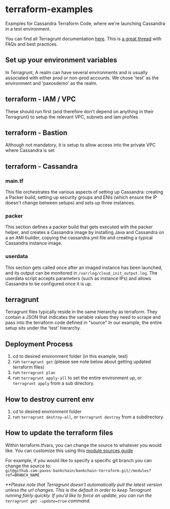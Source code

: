 # terraform-examples
Examples for Cassandra Terraform Code, where we're launching Cassandra in a test environment.

You can find all Terragrunt documentation [here](https://github.com/gruntwork-io/terragrunt).
This is [a great thread](https://github.com/gruntwork-io/terragrunt/issues/169) with FAQs and best practices.

## Set up your environment variables

In Terragrunt, A realm can have several environments and is usually associated with either prod or non-prod accounts. 
We chose 'test' as the environment and 'paxosdemo' as the realm.

## terraform - IAM / VPC
These should run first (and therefore don't depend on anything in their Terragrunt) to setup the relevant VPC, subnets and iam profiles

## terraform - Bastion
Although not mandatory, it is setup to allow access into the private VPC where Cassandra is set 

## terraform - Cassandra
### main.tf
This file orchestrates the various aspects of setting up Cassandra: creating a Packer build, setting up security groups and ENIs (which ensure the IP doesn't change between setups) and sets up three instances.
### packer
This section defines a packer build that gets executed with the packer helper, and creates a Cassandra image by installing 
Java and Cassandra on a an AMI builder, copying the cassandra.yml file and creating a typical Cassandra instance image. 
### userdata
This section gets called once after an imaged instance has been launched, and its output can be monitored in `/var/log/cloud_init_output.log`. 
The userdata script accepts parameters (such as instance IPs) and allows Cassandra to be configured once it is up. 

## terragrunt 
Terragrunt files typically reside in the same hierarchy as terraform. They contain a JSON that indicates the variable values they need to scrape and pass into the terraform code defined in "source"
In our example, the entire setup sits under the 'test' hierarchy. 

## Deployment Process
1. cd to desired environment folder (in this example, test)
2. run `terragrunt get` (please see note below about getting updated terraform files)
3. run `terragrunt plan`
4. run `terragrunt apply-all` to set the entire environment up, or `terragrunt apply` from a sub directory.

## How to destroy current env
1. cd to desired environment folder
2. run `terragrunt destroy-all`, or `terragrunt destroy` from a subdirectory.

## How to update the terraform files
Within terraform.tfvars, you can change the source to whatever you would like.
You can customize this using this [module sources guide](https://www.terraform.io/docs/modules/sources.html)  

For example, if you would like to specify a specific git branch you can change the source to:  
`git@github.com:paxos-bankchain/bankchain-terraform.git//modules?ref=BRANCH_NAME`

_**Please note that Terragrunt doesn't automatically pull the latest version unless the url changes.
This is the default in order to keep Terragrunt running fairly quickly. If you'd like to force an update, you can run the `terragrunt get -update=true` command._
